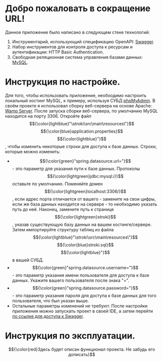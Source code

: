 # Добро пожаловать в сокращение URL!
Данное приложение было написано в следующем стеке технологий:
1. Инструментарий, использующий спецификацию OpenAPI: [Swagger](https://swagger.io/).
2. Набор инструментов для контроля доступа к ресурсам и аутентификации: HTTP Basic Authentication.
3. Свободная реляционная система управления базами данных: [MySQL](https://www.mysql.com/).

# Инструкция по настройке.
Для того, чтобы использовать приложение, необходимо настроить локальный хостинг MySQL, к примеру, используя СУБД [phpMyAdmin](https://www.phpmyadmin.net/). В своём проекте я использовал сборку веб-сервера на основе Apache: [Wamp Server](https://www.wampserver.com/). После запуска сборки веб-сервера, по умолчанию MySQL находится на порту 3306.
Откройте файл $${\color{lightblue}"\stroki\src\main\resources\"}$$$${\color{blue}application.properties}$$$${\color{lightblue}"}$$, чтобы изменить некоторые строки для доступа к базе данных. Строки, которые можно изменить:
- $${\color{green}"spring.datasource.url="}$$ - это параметр для указания пути к базе данных. Протоколы $${\color{lightgreen}jdbc:mysql://}$$ оставьте по умолчанию. Поменяйте домен $${\color{lightgreen}localhost:3306/}$$, если адрес порта отличается от вашего - замените на свои цифры, если же база данных находится на сервере - то необходимо указать путь до неё. Наконец, замените путь к странице $${\color{lightgreen}stroki}$$, указав существующую базу данных на вашем хостинге/сервере. Затем импортируйте структуру таблиц из файла $${\color{lightblue}"\stroki\src\main\resources\"}$$$${\color{blue}stroki.sql}$$$${\color{lightblue}"}$$ в вашей СУБД.
- $${\color{green}"spring.datasource.username="}$$ - это параметр указания имени пользователя для доступа к базе данных. Укажите вашего пользователя после знака "=".
- $${\color{green}"spring.datasource.password="}$$ - это параметр указания пароля для доступа к базе данных для того пользователя, что был указан выше.
- Остальные параметры изменений не требуют.
После настройки приложения можно запускать проект в своей IDE, а затем перейти [по ссылке для доступа к Swagger](http://localhost:8080/swagger-ui.html).

# Инструкция по эксплуатации.
$${\color{red}Здесь будет описан функционал проекта. Не забудь его дописать}$$
